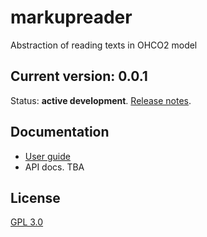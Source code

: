 # markupreader

Abstraction of reading texts in OHCO2 model


## Current version: 0.0.1

Status: **active development**. [Release notes](./releases.md).



## Documentation

- [User guide](https://hcmid.github.io/markupreader/)
- API docs. TBA

## License

[GPL 3.0](http://www.opensource.org/licenses/gpl-3.0.html)
